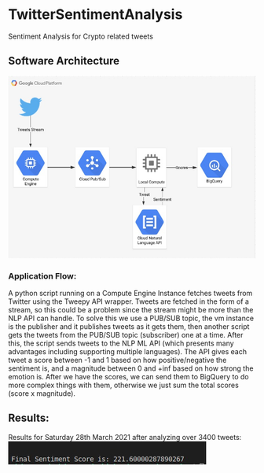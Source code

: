 # TwitterSentimentAnalysis
Sentiment Analysis for Crypto related tweets

## Software Architecture
![SoftwareArchitecture](https://raw.githubusercontent.com/abdessamadhamzaoui/TwitterSentimentAnalysis/main/architecture.jpg)
### Application Flow:
A python script running on a Compute Engine Instance fetches tweets from Twitter using the Tweepy API wrapper. Tweets are fetched in the form of a stream, so this could be a problem since the stream might be more than the NLP API can handle. To solve this we use a PUB/SUB topic, the vm instance is the publisher and it publishes tweets as it gets them, then another script gets the tweets from the PUB/SUB topic (subscriber) one at a time. After this, the script sends tweets to the NLP ML API (which presents many advantages including supporting multiple languages).
The API gives each tweet a score between -1 and 1 based on how positive/negative the sentiment is, and a magnitude between 0 and +inf based on how strong the emotion is.
After we have the scores, we can send them  to BigQuery to do more complex things with them, otherwise we just sum the total scores (score x magnitude).
## Results:
Results for Saturday 28th March 2021 after analyzing over 3400 tweets:
![Result](https://raw.githubusercontent.com/abdessamadhamzaoui/TwitterSentimentAnalysis/main/result-saturday.jpg)
